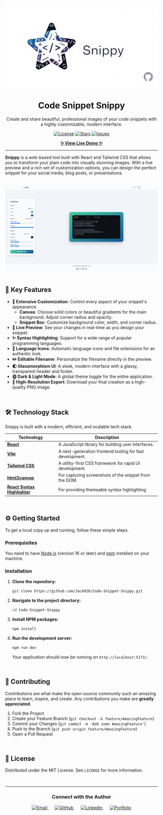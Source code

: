 <div align="center">
  <br />
  <img src="https://github.com/Jack026/Code-Snippet-Snippy/blob/main/logogit.png" alt="Snippy Banner" width="600"/>
  <br />

  <h1 align="center">Code Snippet Snippy</h1>

  <p align="center">
    Create and share beautiful, professional images of your code snippets with a highly customizable, modern interface.
  </p>

  <!-- Badges -->
  <p align="center">
    <a href="https://github.com/Jack026/Code-Snippet-Snippy/blob/main/LICENSE"><img src="https://img.shields.io/github/license/Jack026/Code-Snippet-Snippy?style=for-the-badge&color=blue" alt="License"></a>
    <a href="https://github.com/Jack026/Code-Snippet-Snippy/stargazers"><img src="https://img.shields.io/github/stars/Jack026/Code-Snippet-Snippy?style=for-the-badge&color=yellow" alt="Stars"></a>
    <a href="https://github.com/Jack026/Code-Snippet-Snippy/issues"><img src="https://img.shields.io/github/issues/Jack026/Code-Snippet-Snippy?style=for-the-badge&color=orange" alt="Issues"></a>
  </p>

  <p align="center">
    <a href="https://snippy-sjs.netlify.app" target="_blank"><strong>✨ View Live Demo ✨</strong></a>
  </p>
</div>

---

**Snippy** is a web-based tool built with React and Tailwind CSS that allows you to transform your plain code into visually stunning images. With a live preview and a rich set of customization options, you can design the perfect snippet for your social media, blog posts, or presentations.

<br/>

<div align="center">
  <img src="https://github.com/Jack026/Code-Snippet-Snippy/blob/main/pic/light.png" alt="Snippy Light Mode Screenshot" width="700"/>
</div>

<br/>

## 🚀 Key Features

-   **🎨 Extensive Customization**: Control every aspect of your snippet's appearance.
    -   **Canvas**: Choose solid colors or beautiful gradients for the main background. Adjust corner radius and opacity.
    -   **Snippet Box**: Customize background color, width, and corner radius.
-   **🌈 Live Preview**: See your changes in real-time as you design your snippet.
-   **✨ Syntax Highlighting**: Support for a wide range of popular programming languages.
-   **🎴 Language Icons**: Automatic language icons and file extensions for an authentic look.
-   **✏️ Editable Filename**: Personalize the filename directly in the preview.
-   **🌓 Glassmorphism UI**: A sleek, modern interface with a glassy, transparent header and footer.
-   **🌞 Dark & Light Mode**: A global theme toggle for the entire application.
-   **📲 High-Resolution Export**: Download your final creation as a high-quality PNG image.

<br/>

## 🛠️ Technology Stack

Snippy is built with a modern, efficient, and scalable tech stack.

| Technology                                               | Description                              |
| -------------------------------------------------------- | ---------------------------------------- |
| **[React](https://react.dev/)**                          | A JavaScript library for building user interfaces. |
| **[Vite](https://vitejs.dev/)**                          | A next-generation frontend tooling for fast development. |
| **[Tailwind CSS](https://tailwindcss.com/)**             | A utility-first CSS framework for rapid UI development. |
| **[html2canvas](https://html2canvas.hertzen.com/)**      | For capturing screenshots of the snippet from the DOM. |
| **[React Syntax Highlighter](https://github.com/react-syntax-highlighter/react-syntax-highlighter)** | For providing themeable syntax highlighting. |

<br/>

## ⚙️ Getting Started

To get a local copy up and running, follow these simple steps.

### Prerequisites

You need to have [Node.js](https://nodejs.org/) (version 16 or later) and [npm](https://www.npmjs.com/) installed on your machine.

### Installation

1.  **Clone the repository:**
    ```sh
    git clone https://github.com/Jack026/Code-Snippet-Snippy.git
    ```
2.  **Navigate to the project directory:**
    ```sh
    cd Code-Snippet-Snippy
    ```
3.  **Install NPM packages:**
    ```sh
    npm install
    ```
4.  **Run the development server:**
    ```sh
    npm run dev
    ```
    Your application should now be running on `http://localhost:5173/`.

<br/>

## 🤝 Contributing

Contributions are what make the open-source community such an amazing place to learn, inspire, and create. Any contributions you make are **greatly appreciated**.

1.  Fork the Project
2.  Create your Feature Branch (`git checkout -b feature/AmazingFeature`)
3.  Commit your Changes (`git commit -m 'Add some AmazingFeature'`)
4.  Push to the Branch (`git push origin feature/AmazingFeature`)
5.  Open a Pull Request

<br/>

## 📄 License

Distributed under the MIT License. See `LICENSE` for more information.

<br/>

---

<div align="center">
  <h3>Connect with the Author</h3>
  <p>
    <a href="mailto:souravjyotisahariah@gmail.com" target="_blank" rel="noopener noreferrer" style="margin: 0 10px;">
      <img src="https://img.shields.io/badge/Email-D14836?style=for-the-badge&logo=gmail&logoColor=white" alt="Email"/>
    </a>
    <a href="https://github.com/jack026" target="_blank" rel="noopener noreferrer" style="margin: 0 10px;">
      <img src="https://img.shields.io/badge/GitHub-181717?style=for-the-badge&logo=github&logoColor=white" alt="GitHub"/>
    </a>
    <a href="https://linkedin.com/in/sourav-jyoti-sahariah" target="_blank" rel="noopener noreferrer" style="margin: 0 10px;">
      <img src="https://img.shields.io/badge/LinkedIn-0A66C2?style=for-the-badge&logo=linkedin&logoColor=white" alt="LinkedIn"/>
    </a>
    <a href="https://souravjyotisahariah.site" target="_blank" rel="noopener noreferrer" style="margin: 0 10px;">
      <img src="https://img.shields.io/badge/Portfolio-25D366?style=for-the-badge&logo=whatsapp&logoColor=white" alt="Portfolio"/>
    </a>
  </p>
</div>
